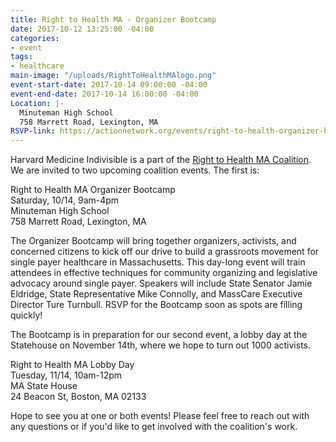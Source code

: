 ```yaml
---
title: Right to Health MA - Organizer Bootcamp
date: 2017-10-12 13:25:00 -04:00
categories:
- event
tags:
- healthcare
main-image: "/uploads/RightToHealthMAlogo.png"
event-start-date: 2017-10-14 09:00:00 -04:00
event-end-date: 2017-10-14 16:00:00 -04:00
Location: |-
  Minuteman High School
  758 Marrett Road, Lexington, MA
RSVP-link: https://actionnetwork.org/events/right-to-health-organizer-bootcamp
---
```


Harvard Medicine Indivisible is a part of the [Right to Health MA Coalition](https://www.righttohealthma.org/). We are invited to two upcoming coalition events. The first is:

Right to Health MA Organizer Bootcamp <BR>
Saturday, 10/14, 9am-4pm <BR>
Minuteman High School <BR>
758 Marrett Road, Lexington, MA <BR>


The Organizer Bootcamp will bring together organizers, activists, and concerned citizens to kick off our drive to build a grassroots movement for single payer healthcare in Massachusetts. This day-long event will train attendees in effective techniques for community organizing and legislative advocacy around single payer. Speakers will include State Senator Jamie Eldridge, State Representative Mike Connolly, and MassCare Executive Director Ture Turnbull. RSVP for the Bootcamp soon as spots are filling quickly!   

The Bootcamp is in preparation for our second event, a lobby day at the Statehouse on November 14th, where we hope to turn out 1000 activists. 

Right to Health MA Lobby Day <BR>
Tuesday, 11/14, 10am-12pm <BR>
MA State House <BR>
24 Beacon St, Boston, MA 02133 <BR>

Hope to see you at one or both events! Please feel free to reach out with any questions or if you'd like to get involved with the coalition's work. 